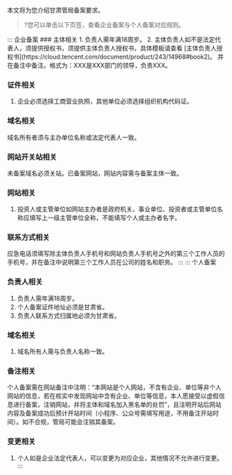 本文将为您介绍甘肃管局备案要求。
>?您可以单击以下页签，查看企业备案与个人备案对应规则。

<dx-tabs>
::: 企业备案
### 主体相关
1. 负责人需年满18周岁。
2. 主体负责人如不是法定代表人，须提供授权书，须提供主体负责人授权书，具体模板请查看 [主体负责人授权书](https://cloud.tencent.com/document/product/243/14968#book2)。
并在备注中备注。格式为：XXX是XXX部门的领导，负责XXX。

### 证件相关
1. 企业必须选择工商营业执照，其他单位必须选择组织机构代码证。

### 域名相关
域名所有者须与主办单位名称或法定代表人一致。


### 网站开关站相关
未备案域名必须关站。已备案网站，网站内容需与备案主体一致。


### 网站相关
1. 投资人或主管单位如网站主办者是政府机关、事业单位、投资者或主管单位名称应填写上一级主管单位全称，不能填写个人或主办者名字。

### 联系方式相关
应急电话须填写除主体负责人手机号和网站负责人手机号之外的第三个工作人员的手机号，并在备注中说明第三个工作人员在公司的姓名和职务。
:::
::: 个人备案
### 负责人相关
1. 负责人需年满18周岁。
2. 个人备案证件地址必须是甘肃省。
2. 负责人联系方式归属地必须为甘肃省。

### 域名相关
1. 域名所有人需与负责人名称一致。

### 备注相关
个人备案需在网站备注中注明：“本网站是个人网站，不含有企业、单位等非个人网站的信息，若在核实中发现网站中含有企业、单位等信息，本人愿接受以虚假信息进行备案，注销网站，并将主体和域名加入黑名单的处罚”，且注明开站后网站内容及备案成功后预计开站时间（小程序、公众号需填写用途，不用备注开站时间）。如不合规，管局可能会注销其备案。

### 变更相关
1. 个人如是企业法定代表人，可以变更为对应企业，其他情况不允许进行变更。
:::
</dx-tabs>
